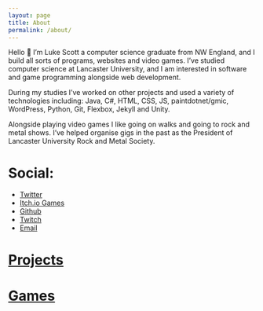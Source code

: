 ```yaml
---
layout: page
title: About
permalink: /about/
---
```

Hello 👋
I’m Luke Scott a computer science graduate from NW England, and I build all sorts of programs, websites and video games. I’ve studied computer science at Lancaster University, and I am interested in software and game programming alongside web development.

During my studies I’ve worked on other projects and used a variety of technologies including: Java, C#, HTML, CSS, JS, paintdotnet/gmic, WordPress, Python, Git, Flexbox, Jekyll and Unity.

Alongside playing video games I like going on walks and going to rock and metal shows. I’ve helped organise gigs in the past as the President of Lancaster University Rock and Metal Society.

# Social:
- [Twitter](https://twitter.com/moggrat)
- [Itch.io Games](https://moggrat.itch.io/)
- [Github](https://github.com/moggrat)
- [Twitch](https://twitch.tv/moggrat)
- [Email](mailto:luke@moggrat.com)

# [Projects](../projects)
# [Games](../games)
